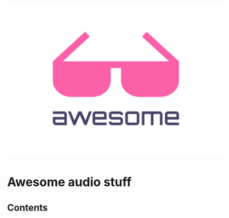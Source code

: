 <div align="center">
	<img width="500" height="350" src="media/logo.svg" alt="Awesome list logo">
</div>

# Awesome audio stuff
## Contents